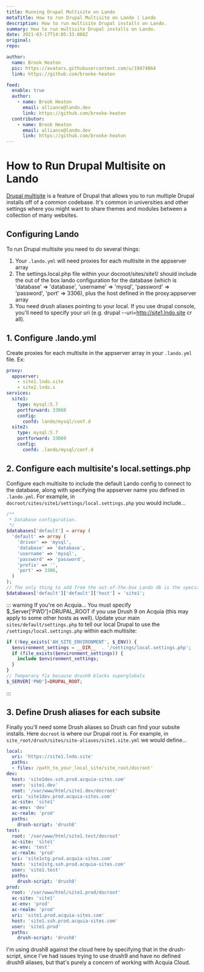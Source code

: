 ```yaml
---
title: Running Drupal Multisite on Lando
metaTitle: How to run Drupal Multisite on Lando | Lando
description: How to run multisite Drupal installs on Lando.
summary: How to run multisite Drupal installs on Lando.
date: 2021-03-17T14:05:33.088Z
original:
repo:

author:
  name: Brook Heaton
  pic: https://avatars.githubusercontent.com/u/19474864
  link: https://github.com/brooke-heaton

feed:
  enable: true
  author:
    - name: Brook Heaton
      email: alliance@lando.dev
      link: https://github.com/brooke-heaton
  contributor:
    - name: Brook Heaton
      email: alliance@lando.dev
      link: https://github.com/brooke-heaton
---
```


# How to Run Drupal Multisite on Lando

<GuideHeader test="" name="Brook Heaton" pic="https://avatars.githubusercontent.com/u/19474864" link="https://github.com/brooke-heaton" />
<YouTube url="" />

[Drupal multisite](https://www.drupal.org/docs/multisite-drupal) is a feature of Drupal that allows you to run multiple Drupal installs off of a common codebase.
It's common in universities and other settings where you might want to share themes and modules between a collection of many websites.

## Configuring Lando

To run Drupal multisite you need to do several things:

1. Your `.lando.yml` will need proxies for each multisite in the appserver array
2. The settings.local.php file within your docroot/sites/site1/ should include the out of the box lando configuration for the database (which is 'database' => 'database', 'username' => 'mysql', 'password' => 'password', 'port' => 3306), plus the host defined in the proxy:appserver array
3. You need drush aliases pointing to your local. If you use drupal console, you'll need to specify your uri (e.g. drupal --uri=http://site1.lndo.site cr all).

## 1. Configure .lando.yml

Create proxies for each multisite in the appserver array in your `.lando.yml` file. Ex:

```yaml
proxy:
  appserver:
    - site1.lndo.site
    - site2.lndo.s
services:
  site1:
    type: mysql:5.7
    portforward: 33068
    config:
      confd: lando/mysql/conf.d
  site2:
    type: mysql:5.7
    portforward: 33069
    config:
      confd: .lando/mysql/conf.d
```

## 2. Configure each multisite's local.settings.php

Configure each multisite to include the default Lando config to connect to the database, along with specifying the appserver name you defined in `.lando.yml`. For example, in `docroot/sites/site1/settings/local.settings.php` you would include...

```php
/**
 * Database configuration.
 */
$databases['default'] = array (
  'default' => array (
    'driver' => 'mysql',
    'database' => 'database',
    'username' => 'mysql',
    'password' => 'password',
    'prefix' => '',
    'port' => 3306,
  )
);
// The only thing to add from the out-of-the-box Lando db is the special host for each subsite
$databases['default']['default']['host'] = 'site1';
```

::: warning If you're on Acquia...
You must specify $_Server['PWD']=DRUPAL_ROOT if you use Drush 9 on Acquia (this may apply to some other hosts as well). Update your main `sites/default/settings.php` to tell our local Drupal to use the `/settings/local.settings.php` within each multisite:

```php
if (!key_exists('AH_SITE_ENVIRONMENT', $_ENV)) {
  $environment_settings = __DIR__  . '/settings/local.settings.php';
  if (file_exists($environment_settings)) {
    include $environment_settings;
  }
}
// Temporary fix because drush9 blocks superglobals
$_SERVER['PWD']=DRUPAL_ROOT;
```
:::

## 3. Define Drush aliases for each subsite

Finally you'll need some Drush aliases so Drush can find your subsite installs. Here `docroot` is where our Drupal root is. For example, in `site_root/drush/sites/site-aliases/site1.site.yml` we would define...

```yaml
local:
  uri: 'https://site1.lndo.site'
  paths:
  - files: /path_to_your_local_site/site_root/docroot'
dev:
  host: 'site1dev.ssh.prod.acquia-sites.com'
  user: 'site1.dev'
  root: '/var/www/html/site1.dev/docroot'
  uri: 'site1dev.prod.acquia-sites.com'
  ac-site: 'site1'
  ac-env: 'dev'
  ac-realm: 'prod'
  paths:
    drush-script: 'drush8'
test:
  root: '/var/www/html/site1.test/docroot'
  ac-site: 'site1'
  ac-env: 'test'
  ac-realm: 'prod'
  uri: 'site1stg.prod.acquia-sites.com'
  host: 'site1stg.ssh.prod.acquia-sites.com'
  user: 'site1.test'
  paths:
    drush-script: 'drush8'
prod:
  root: '/var/www/html/site1.prod/docroot'
  ac-site: 'site1'
  ac-env: 'prod'
  ac-realm: 'prod'
  uri: 'site1.prod.acquia-sites.com'
  host: 'site1.ssh.prod.acquia-sites.com'
  user: 'site1.prod'
  paths:
    drush-script: 'drush8'
```

I'm using drush8 against the cloud here by specifying that in the drush-script, since I've had issues trying to use drush9 and have no defined drush9 aliases, but that's purely a concern of working with Acquia Cloud.





<GuideFooter test="" original="" repo=""/>
<Newsletter />
